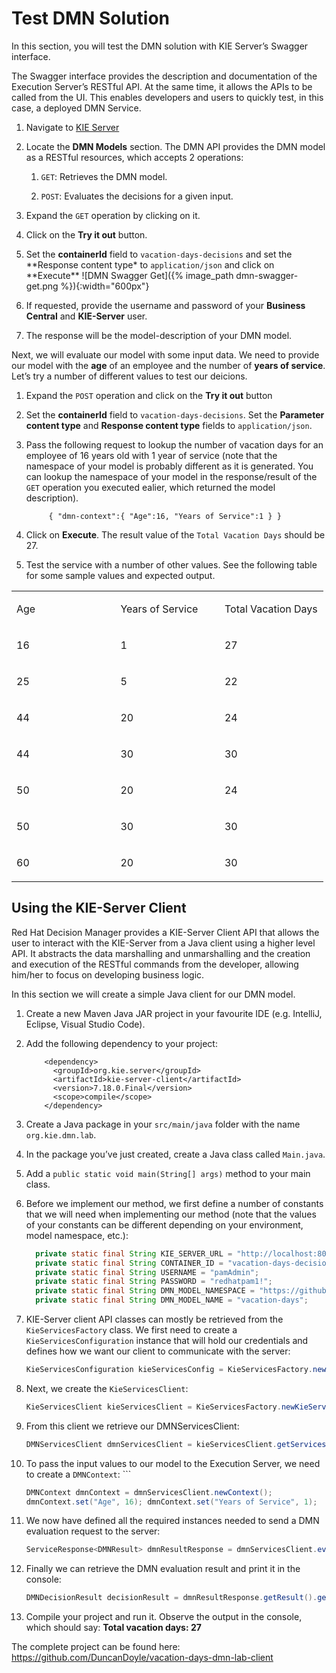 # Test DMN Solution

In this section, you will test the DMN solution with KIE Server’s Swagger interface.

The Swagger interface provides the description and documentation of the Execution Server’s RESTful API. At the same time, it allows the APIs to be called from the UI. This enables developers and users to quickly test, in this case, a deployed DMN Service.

1.  Navigate to [KIE Server](http://localhost:8080/kie-server/docs)

2.  Locate the **DMN Models** section. The DMN API provides the DMN model as a RESTful resources, which accepts 2 operations:

    1.  `GET`: Retrieves the DMN model.

    2.  `POST`: Evaluates the decisions for a given input.

3.  Expand the `GET` operation by clicking on it.

4.  Click on the **Try it out** button.

5.  Set the **containerId** field to `vacation-days-decisions` and set the **Response content type\* to `application/json` and click on **Execute\*\* ![DMN Swagger Get]({% image_path dmn-swagger-get.png %}){:width="600px"}

6.  If requested, provide the username and password of your **Business Central** and **KIE-Server** user.

7.  The response will be the model-description of your DMN model.

Next, we will evaluate our model with some input data. We need to provide our model with the **age** of an employee and the number of **years of service**. Let’s try a number of different values to test our deicions.

1.  Expand the `POST` operation and click on the **Try it out** button

2.  Set the **containerId** field to `vacation-days-decisions`. Set the **Parameter content type** and **Response content type** fields to `application/json`.

3. Pass the following request to lookup the number of vacation days for an employee of 16 years old with 1 year of service (note that the namespace of your model is probably different as it is generated. You can lookup the namespace of your model in the response/result of the `GET` operation you executed ealier, which returned the model description). 

   ~~~
        { "dmn-context":{ "Age":16, "Years of Service":1 } }
   ~~~

4. Click on **Execute**. The result value of the `Total Vacation Days` should be 27.

5. Test the service with a number of other values. See the following table for some sample values and expected output.

<table><colgroup><col style="width: 33%" /><col style="width: 33%" /><col style="width: 33%" /></colgroup><tbody><tr class="odd"><td><p>Age</p></td><td><p>Years of Service</p></td><td><p>Total Vacation Days</p></td></tr><tr class="even"><td><p>16</p></td><td><p>1</p></td><td><p>27</p></td></tr><tr class="odd"><td><p>25</p></td><td><p>5</p></td><td><p>22</p></td></tr><tr class="even"><td><p>44</p></td><td><p>20</p></td><td><p>24</p></td></tr><tr class="odd"><td><p>44</p></td><td><p>30</p></td><td><p>30</p></td></tr><tr class="even"><td><p>50</p></td><td><p>20</p></td><td><p>24</p></td></tr><tr class="odd"><td><p>50</p></td><td><p>30</p></td><td><p>30</p></td></tr><tr class="even"><td><p>60</p></td><td><p>20</p></td><td><p>30</p></td></tr></tbody></table>

## Using the KIE-Server Client

Red Hat Decision Manager provides a KIE-Server Client API that allows the user to interact with the KIE-Server from a Java client using a higher level API. It abstracts the data marshalling and unmarshalling and the creation and execution of the RESTful commands from the developer, allowing him/her to focus on developing business logic.

In this section we will create a simple Java client for our DMN model.

1.  Create a new Maven Java JAR project in your favourite IDE (e.g. IntelliJ, Eclipse, Visual Studio Code).

2. Add the following dependency to your project: 

   ~~~
	   <dependency> 
	     <groupId>org.kie.server</groupId> 
	     <artifactId>kie-server-client</artifactId> 
	     <version>7.18.0.Final</version> 
	     <scope>compile</scope> 
	   </dependency>
   ~~~

3. Create a Java package in your `src/main/java` folder with the name `org.kie.dmn.lab`.

4. In the package you’ve just created, create a Java class called `Main.java`.

5. Add a `public static void main(String[] args)` method to your main class.

6. Before we implement our method, we first define a number of constants that we will need when implementing our method (note that the values of your constants can be different depending on your environment, model namespace, etc.): 

   ~~~java
     private static final String KIE_SERVER_URL = "http://localhost:8080/kie-server/services/rest/server"; 
     private static final String CONTAINER_ID = "vacation-days-decisions_1.0.0"; 
     private static final String USERNAME = "pamAdmin"; 
     private static final String PASSWORD = "redhatpam1!"; 
     private static final String DMN_MODEL_NAMESPACE = "https://github.com/kiegroup/drools/kie-dmn/_D0E62587-C08C-42F3-970B-8595EA48BEEE";
     private static final String DMN_MODEL_NAME = "vacation-days";
   ~~~

7. KIE-Server client API classes can mostly be retrieved from the `KieServicesFactory` class. We first need to create a `KieServicesConfiguration` instance that will hold our credentials and defines how we want our client to communicate with the server: 

   ~~~java
   KieServicesConfiguration kieServicesConfig = KieServicesFactory.newRestConfiguration(KIE_SERVER_URL, new EnteredCredentialsProvider(USERNAME, PASSWORD)); 
   ~~~

8. Next, we create the `KieServicesClient`: 

   ~~~java
   KieServicesClient kieServicesClient = KieServicesFactory.newKieServicesClient(kieServicesConfig); 
   ~~~

9. From this client we retrieve our DMNServicesClient: 

   ~~~java
   DMNServicesClient dmnServicesClient = kieServicesClient.getServicesClient(DMNServicesClient.class); 
   ~~~

10. To pass the input values to our model to the Execution Server, we need to create a `DMNContext`: \`\`\` 

    ~~~java
    DMNContext dmnContext = dmnServicesClient.newContext();
    dmnContext.set("Age", 16); dmnContext.set("Years of Service", 1);
    ~~~

    

11. We now have defined all the required instances needed to send a DMN evaluation request to the server: 

    ~~~java
    ServiceResponse<DMNResult> dmnResultResponse = dmnServicesClient.evaluateAll(CONTAINER_ID, DMN_MODEL_NAMESPACE, DMN_MODEL_NAME, dmnContext);
    ~~~

12. Finally we can retrieve the DMN evaluation result and print it in the console:

    ~~~java
    DMNDecisionResult decisionResult = dmnResultResponse.getResult().getDecisionResultByName("Total Vacation Days"); System.out.println("Total vacation days: " + decisionResult.getResult()); 
    ~~~

    

13. Compile your project and run it. Observe the output in the console, which should say: **Total vacation days: 27**

    

The complete project can be found here: <https://github.com/DuncanDoyle/vacation-days-dmn-lab-client>